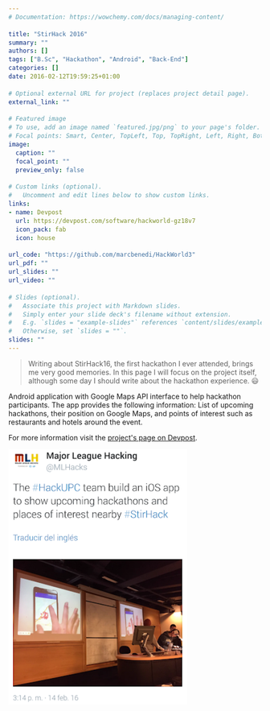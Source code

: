 ```yaml
---
# Documentation: https://wowchemy.com/docs/managing-content/

title: "StirHack 2016"
summary: ""
authors: []
tags: ["B.Sc", "Hackathon", "Android", "Back-End"]
categories: []
date: 2016-02-12T19:59:25+01:00

# Optional external URL for project (replaces project detail page).
external_link: ""

# Featured image
# To use, add an image named `featured.jpg/png` to your page's folder.
# Focal points: Smart, Center, TopLeft, Top, TopRight, Left, Right, BottomLeft, Bottom, BottomRight.
image:
  caption: ""
  focal_point: ""
  preview_only: false

# Custom links (optional).
#   Uncomment and edit lines below to show custom links.
links:
- name: Devpost
  url: https://devpost.com/software/hackworld-gz18v7
  icon_pack: fab
  icon: house

url_code: "https://github.com/marcbenedi/HackWorld3"
url_pdf: ""
url_slides: ""
url_video: ""

# Slides (optional).
#   Associate this project with Markdown slides.
#   Simply enter your slide deck's filename without extension.
#   E.g. `slides = "example-slides"` references `content/slides/example-slides.md`.
#   Otherwise, set `slides = ""`.
slides: ""
---
```


> Writing about StirHack16, the first hackathon I ever attended, brings me very good memories. In this page I will focus on the project itself, although some day I should write about the hackathon experience. 😃

Android application with Google Maps API interface to help hackathon participants. The app provides the following information: List of upcoming hackathons, their position on Google Maps, and points of interest such as restaurants and hotels around the event.

For more information visit the [project's page on Devpost](https://devpost.com/software/hackworld-gz18v7).

![](tweet.png)

